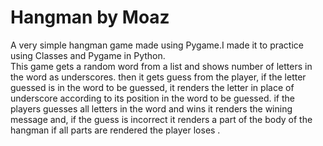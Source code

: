 # Hangman by Moaz

A very simple hangman game made using Pygame.I made it to practice using Classes and Pygame in Python.                                 
 This game gets a random word from a list  and shows number of letters in the word as underscores. then it gets guess from the player, if the letter guessed  is in the word to be guessed, it renders the letter in place of underscore according to its position in the word to be guessed. if the players guesses all letters in the word and wins it renders the wining message and, if the guess is incorrect it renders a part of the body of the hangman if all parts are rendered the player  loses  .
